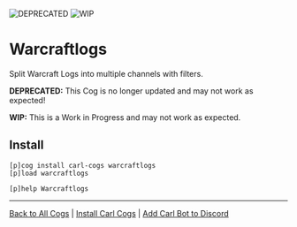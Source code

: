 ![DEPRECATED](https://img.shields.io/badge/tag-DEPRECATED-red?logo=git&logoColor=white)
![WIP](https://img.shields.io/badge/tag-WIP-orange?logo=git&logoColor=white)
# Warcraftlogs

Split Warcraft Logs into multiple channels with filters.

**DEPRECATED:** This Cog is no longer updated and may not work as expected!

**WIP:** This is a Work in Progress and may not work as expected.

## Install

```text
[p]cog install carl-cogs warcraftlogs
[p]load warcraftlogs

[p]help Warcraftlogs
```

---
[Back to All Cogs](../README.md#public-cogs) |
[Install Carl Cogs](../README.md#installing) |
[Add Carl Bot to Discord](https://discord.com/oauth2/authorize?client_id=204384021352808450&scope=bot+applications.commands&permissions=8)